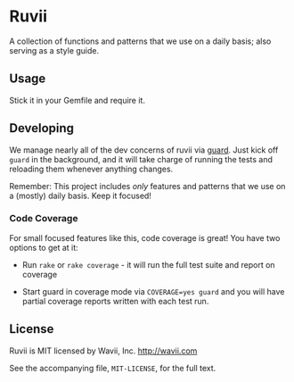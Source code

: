 # Ruvii

A collection of functions and patterns that we use on a daily basis; also serving as a style guide.

## Usage

Stick it in your Gemfile and require it.

## Developing

We manage nearly all of the dev concerns of ruvii via [guard](https://github.com/guard/guard).  Just
kick off `guard` in the background, and it will take charge of running the tests and reloading them
whenever anything changes.

Remember: This project includes _only_ features and patterns that we use on a (mostly) daily basis.
Keep it focused!

### Code Coverage

For small focused features like this, code coverage is great!  You have two options to get at it:

* Run `rake` or `rake coverage` - it will run the full test suite and report on coverage

* Start guard in coverage mode via `COVERAGE=yes guard` and you will have partial coverage reports
  written with each test run.

## License

Ruvii is MIT licensed by Wavii, Inc. http://wavii.com

See the accompanying file, `MIT-LICENSE`, for the full text.
